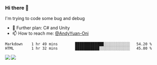 ### Hi there 👋

I'm trying to code some bug and debug

- 🌱 Further plan: C# and Unity
- 📫 How to reach me: [@AndyYuan-Oni](https://github.com/AndyYuan-Oni)


<!--START_SECTION:waka-->
```text
Markdown    1 hr 49 mins        █████████████░░░░░░░░░░░░   54.20 % 
HTML        1 hr 32 mins        ███████████░░░░░░░░░░░░░░   45.80 %
```
<!--END_SECTION:waka-->

  <!--**AndyYuan-Oni/AndyYuan-Oni** is a ✨ _special_ ✨ repository because its `README.md` (this file) appears on your GitHub profile.-->
<!--[![Top Langs](https://github-readme-stats.vercel.app/api/top-langs/?username=AndyYUan-Oni&layout=compact)](https://github.com/AndyYUan-Oni/github-readme-stats)-->
<a href="https://github.com/AndyYUan-Oni/github-readme-stats">
  <img align="left" src="https://github-readme-stats.vercel.app/api?username=AndyYUan-Oni&hide=stars" />
</a>
<a href="https://github.com/AndyYUan-Oni/github-readme-stats">
  <img align="left" src="https://github-readme-stats.vercel.app/api/top-langs/?username=AndyYUan-Oni&layout=compact" />
</a>

